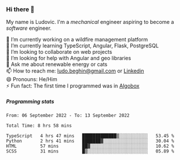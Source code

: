 ### Hi there 👋

My name is Ludovic. I'm a *mechanical* engineer aspiring to become a *software* engineer.

 🔭 I’m currently working on a wildfire management platform<br/>
 🌱 I’m currently learning TypeScript, Angular, Flask, PostgreSQL<br/>
 👯 I’m looking to collaborate on web projects<br/>
 🤔 I’m looking for help with Angular and geo libraries<br/>
 💬 Ask me about renewable energy or cats<br/>
 📫 How to reach me: ludo.beghin@gmail.com or [Linkedin](https://www.linkedin.com/in/ludovic-beghin/)<br/>
 😄 Pronouns: He/Him<br/>
 ⚡ Fun fact: The first time I programmed was in [Algobox](https://fr.wikipedia.org/wiki/Algobox)<br/>

##### Programming stats
<!--START_SECTION:waka-->

```text
From: 06 September 2022 - To: 13 September 2022

Total Time: 8 hrs 58 mins

TypeScript   4 hrs 47 mins   █████████████▒░░░░░░░░░░░   53.45 %
Python       2 hrs 41 mins   ███████▓░░░░░░░░░░░░░░░░░   30.04 %
HTML         57 mins         ██▓░░░░░░░░░░░░░░░░░░░░░░   10.62 %
SCSS         31 mins         █▒░░░░░░░░░░░░░░░░░░░░░░░   05.89 %
```

<!--END_SECTION:waka-->
